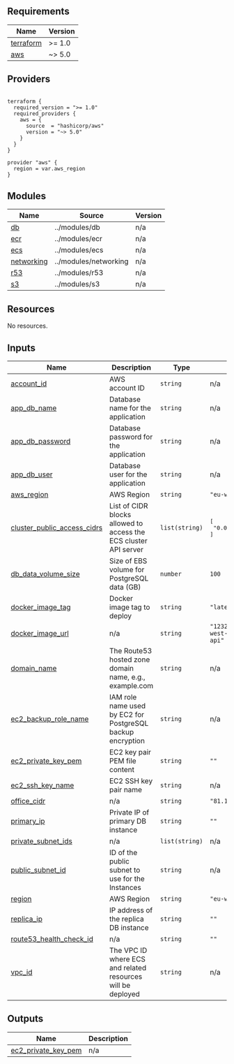 ## Requirements

| Name | Version |
|------|---------|
| <a name="requirement_terraform"></a> [terraform](#requirement\_terraform) | >= 1.0 |
| <a name="requirement_aws"></a> [aws](#requirement\_aws) | ~> 5.0 |

## Providers

```

terraform {
  required_version = ">= 1.0"
  required_providers {
    aws = {
      source  = "hashicorp/aws"
      version = "~> 5.0"
    }
  }
}

provider "aws" {
  region = var.aws_region
}

```

## Modules

| Name | Source | Version |
|------|--------|---------|
| <a name="module_db"></a> [db](#module\_db) | ../modules/db | n/a |
| <a name="module_ecr"></a> [ecr](#module\_ecr) | ../modules/ecr | n/a |
| <a name="module_ecs"></a> [ecs](#module\_ecs) | ../modules/ecs | n/a |
| <a name="module_networking"></a> [networking](#module\_networking) | ../modules/networking | n/a |
| <a name="module_r53"></a> [r53](#module\_r53) | ../modules/r53 | n/a |
| <a name="module_s3"></a> [s3](#module\_s3) | ../modules/s3 | n/a |

## Resources

No resources.

## Inputs

| Name | Description | Type | Default | Required |
|------|-------------|------|---------|:--------:|
| <a name="input_account_id"></a> [account\_id](#input\_account\_id) | AWS account ID | `string` | n/a | yes |
| <a name="input_app_db_name"></a> [app\_db\_name](#input\_app\_db\_name) | Database name for the application | `string` | n/a | yes |
| <a name="input_app_db_password"></a> [app\_db\_password](#input\_app\_db\_password) | Database password for the application | `string` | n/a | yes |
| <a name="input_app_db_user"></a> [app\_db\_user](#input\_app\_db\_user) | Database user for the application | `string` | n/a | yes |
| <a name="input_aws_region"></a> [aws\_region](#input\_aws\_region) | AWS Region | `string` | `"eu-west-1"` | no |
| <a name="input_cluster_public_access_cidrs"></a> [cluster\_public\_access\_cidrs](#input\_cluster\_public\_access\_cidrs) | List of CIDR blocks allowed to access the ECS cluster API server | `list(string)` | <pre>[<br/>  "0.0.0.0/0"<br/>]</pre> | no |
| <a name="input_db_data_volume_size"></a> [db\_data\_volume\_size](#input\_db\_data\_volume\_size) | Size of EBS volume for PostgreSQL data (GB) | `number` | `100` | no |
| <a name="input_docker_image_tag"></a> [docker\_image\_tag](#input\_docker\_image\_tag) | Docker image tag to deploy | `string` | `"latest"` | no |
| <a name="input_docker_image_url"></a> [docker\_image\_url](#input\_docker\_image\_url) | n/a | `string` | `"123204938983.dkr.ecr.eu-west-1.amazonaws.com/dob-api"` | no |
| <a name="input_domain_name"></a> [domain\_name](#input\_domain\_name) | The Route53 hosted zone domain name, e.g., example.com | `string` | n/a | yes |
| <a name="input_ec2_backup_role_name"></a> [ec2\_backup\_role\_name](#input\_ec2\_backup\_role\_name) | IAM role name used by EC2 for PostgreSQL backup encryption | `string` | n/a | yes |
| <a name="input_ec2_private_key_pem"></a> [ec2\_private\_key\_pem](#input\_ec2\_private\_key\_pem) | EC2 key pair PEM file content | `string` | `""` | no |
| <a name="input_ec2_ssh_key_name"></a> [ec2\_ssh\_key\_name](#input\_ec2\_ssh\_key\_name) | EC2 SSH key pair name | `string` | n/a | yes |
| <a name="input_office_cidr"></a> [office\_cidr](#input\_office\_cidr) | n/a | `string` | `"81.102.101.206/32"` | no |
| <a name="input_primary_ip"></a> [primary\_ip](#input\_primary\_ip) | Private IP of primary DB instance | `string` | `""` | no |
| <a name="input_private_subnet_ids"></a> [private\_subnet\_ids](#input\_private\_subnet\_ids) | n/a | `list(string)` | n/a | yes |
| <a name="input_public_subnet_id"></a> [public\_subnet\_id](#input\_public\_subnet\_id) | ID of the public subnet to use for the Instances | `string` | n/a | yes |
| <a name="input_region"></a> [region](#input\_region) | AWS Region | `string` | `"eu-west-1"` | no |
| <a name="input_replica_ip"></a> [replica\_ip](#input\_replica\_ip) | IP address of the replica DB instance | `string` | `""` | no |
| <a name="input_route53_health_check_id"></a> [route53\_health\_check\_id](#input\_route53\_health\_check\_id) | n/a | `string` | `""` | no |
| <a name="input_vpc_id"></a> [vpc\_id](#input\_vpc\_id) | The VPC ID where ECS and related resources will be deployed | `string` | n/a | yes |

## Outputs

| Name | Description |
|------|-------------|
| <a name="output_ec2_private_key_pem"></a> [ec2\_private\_key\_pem](#output\_ec2\_private\_key\_pem) | n/a |
